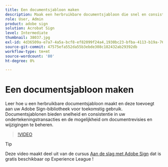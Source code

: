 ```yaml
---
title: Een documentsjabloon maken
description: Maak een herbruikbare documentsjabloon die snel en consistent is
role: User, Admin
product: adobe sign
solution: Acrobat Sign
level: Intermediate
thumbnail: 38037.jpg
exl-id: 4d36509a-e7a7-4a5a-bcf8-ef82099f24a4,1930bc23-bfba-4113-b19a-76634667bda3
source-git-commit: 47575efa552da55b3ebde308c182432ab29392db
workflow-type: tm+mt
source-wordcount: '80'
ht-degree: 0%

---
```


# Een documentsjabloon maken

Leer hoe u een herbruikbare documentsjabloon maakt en deze toevoegt aan uw Adobe Sign-bibliotheek voor toekomstig gebruik. Documentsjablonen bieden snelheid en consistentie in uw ondertekeningstransacties en de mogelijkheid om documentrevisies en wijzigingen te beheren.

>[!VIDEO](https://video.tv.adobe.com/v/38037?hidetitle=true)

>[!TIP]
>
>Deze video maakt deel uit van de cursus [Aan de slag met Adobe Sign](https://experienceleague.adobe.com/?recommended=Sign-U-1-2020.1) dat is gratis beschikbaar op Experience League !
